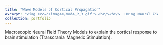 ```yaml
---
title: "Wave Models of Cortical Propagation"
excerpt: "<img src='/images/mode_2_3.gif'> <br/><br/>  Using Neural Field Theory models to explain the cortical response to brain stimulation (Transcranial Magnetic Stimulation)."
collection: portfolio
---
```


Macroscopic Neural Field Theory Models to explain the cortical response to brain stimulation (Transcranial Magnetic Stimulation).
